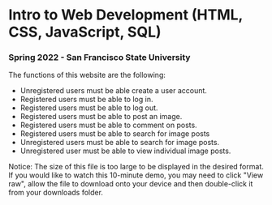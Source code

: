 # Intro to Web Development (HTML, CSS, JavaScript, SQL)

### Spring 2022 - San Francisco State University

The functions of this website are the following:
- Unregistered users must be able create a user account.
- Registered users must be able to log in.
- Registered users must be able to log out.
- Registered users must be able to post an image.
- Registered users must be able to comment on posts.
- Registered users must be able to search for image posts
- Unregistered users must be able to search for image posts.
- Unregistered user must be able to view individual image posts.

Notice: The size of this file is too large to be displayed in the desired format. If you would like to watch this 10-minute demo, you may need to click "View raw", allow the file to download onto your device and then double-click it from your downloads folder.

